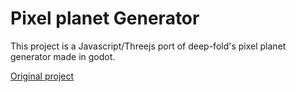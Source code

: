 
# Pixel planet Generator

This project is a Javascript/Threejs port of deep-fold's pixel planet generator made in godot.


[Original project](https://deep-fold.itch.io/pixel-planet-generator)
